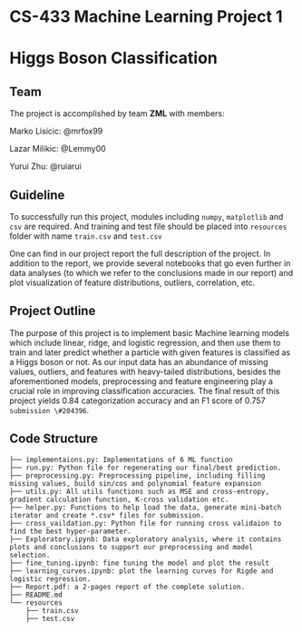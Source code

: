 # CS-433 Machine Learning Project 1 
# Higgs Boson Classification

## Team
The project is accomplished by team **ZML** with members:

Marko Lisicic: @mrfox99

Lazar Milikic: @Lemmy00

Yurui Zhu: @ruiarui

## Guideline

To successfully run this project, modules including `numpy`, `matplotlib` and `csv` are required. And training and test 
file should be placed into `resources` folder with name `train.csv` and `test.csv`

 One can find in our project report the full description of the project. In addition to the report, we provide several notebooks that go even further in data analyses (to which we refer to the conclusions made in our report) and plot visualization of feature distributions, outliers, correlation, etc. 

## Project Outline

 The purpose of this project is to implement basic Machine learning models
  which include linear, ridge, and logistic regression, and then use them
  to train and later predict whether a particle with given features 
  is classified as a Higgs boson or not. As our input data has an abundance of missing values,
  outliers, and features with heavy-tailed distributions, besides the aforementioned models, preprocessing and feature engineering play a crucial role in improving classification accuracies. 
  The final result of this project yields 0.84 categorization accuracy and an F1 score of 0.757 `submission \#204396`.

## Code Structure
```
├── implementaions.py: Implementations of 6 ML function
├── run.py: Python file for regenerating our final/best prediction.
├── preprocessing.py: Preprocessing pipeline, including filling missing values, build sin/cos and polynomial feature expansion
├── utils.py: All utils functions such as MSE and cross-entropy, gradient calculation function, K-cross validation etc.
├── helper.py: Functions to help load the data, generate mini-batch iterator and create *.csv* files for submission.
├── cross_vaildation.py: Python file for running cross validaion to find the best hyper-parameter.
├── Exploratory.ipynb: Data exploratory analysis, where it contains plots and conclusions to support our preprocessing and model selection.
├── fine_tuning.ipynb: fine tuning the model and plot the result
├── learning_curves.ipynb: plot the learning curves for Rigde and logistic regression.
├── Report.pdf: a 2-pages report of the complete solution.
├── README.md
└── resources
    ├── train.csv
    ├── test.csv
```

